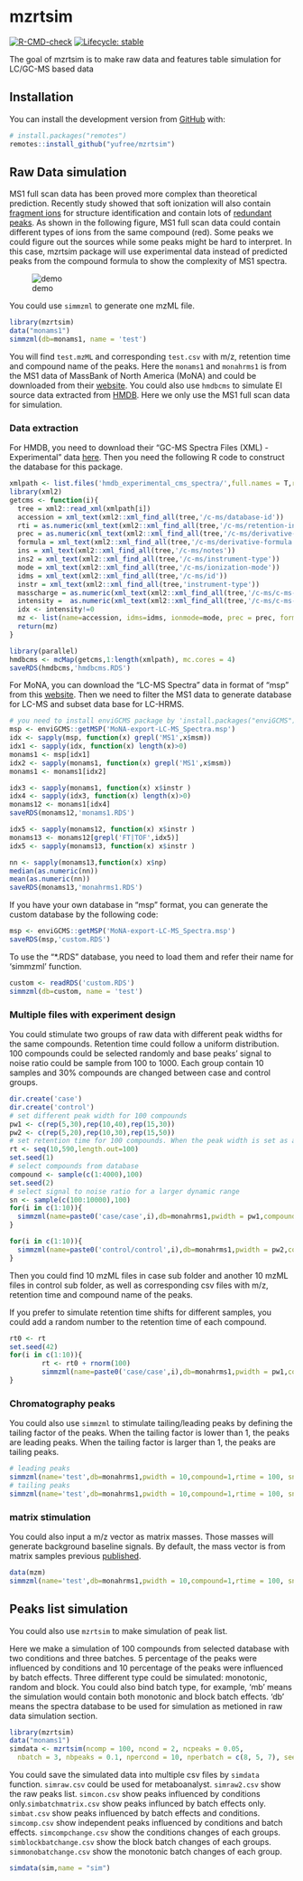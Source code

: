 
<!-- README.md is generated from README.Rmd. Please edit that file -->

# mzrtsim

<!-- badges: start -->

[![R-CMD-check](https://github.com/yufree/mzrtsim/actions/workflows/R-CMD-check.yaml/badge.svg)](https://github.com/yufree/mzrtsim/actions/workflows/R-CMD-check.yaml)
[![Lifecycle:
stable](https://img.shields.io/badge/lifecycle-stable-brightgreen.svg)](https://lifecycle.r-lib.org/articles/stages.html#stable)
<!-- badges: end -->

The goal of mzrtsim is to make raw data and features table simulation
for LC/GC-MS based data

## Installation

You can install the development version from
[GitHub](https://github.com/) with:

``` r
# install.packages("remotes")
remotes::install_github("yufree/mzrtsim")
```

## Raw Data simulation

MS1 full scan data has been proved more complex than theoretical
prediction. Recently study showed that soft ionization will also contain
[fragment ions](https://www.nature.com/articles/s41596-023-00803-0) for
structure identification and contain lots of [redundant
peaks](https://pubs.acs.org/doi/10.1021/acs.analchem.7b02380). As shown
in the following figure, MS1 full scan data could contain different
types of ions from the same compound (red). Some peaks we could figure
out the sources while some peaks might be hard to interpret. In this
case, mzrtsim package will use experimental data instead of predicted
peaks from the compound formula to show the complexity of MS1 spectra.

<figure>
<img src="https://yufree.github.io/presentation/figure/peakcom.png"
alt="demo" />
<figcaption aria-hidden="true">demo</figcaption>
</figure>

You could use `simmzml` to generate one mzML file.

``` r
library(mzrtsim)
data("monams1")
simmzml(db=monams1, name = 'test')
```

You will find `test.mzML` and corresponding `test.csv` with m/z,
retention time and compound name of the peaks. Here the `monams1` and
`monahrms1` is from the MS1 data of MassBank of North America (MoNA) and
could be downloaded from their
[website](https://mona.fiehnlab.ucdavis.edu/downloads). You could also
use `hmdbcms` to simulate EI source data extracted from
[HMDB](https://hmdb.ca/downloads). Here we only use the MS1 full scan
data for simulation.

### Data extraction

For HMDB, you need to download their “GC-MS Spectra Files (XML) -
Experimental” data [here](https://hmdb.ca/downloads). Then you need the
following R code to construct the database for this package.

``` r
xmlpath <- list.files('hmdb_experimental_cms_spectra/',full.names = T,recursive = T)
library(xml2)
getcms <- function(i){
  tree = xml2::read_xml(xmlpath[i])
  accession = xml_text(xml2::xml_find_all(tree,'/c-ms/database-id'))
  rti = as.numeric(xml_text(xml2::xml_find_all(tree,'/c-ms/retention-index')))
  prec = as.numeric(xml_text(xml2::xml_find_all(tree,'/c-ms/derivative-exact-mass')))
  formula = xml_text(xml2::xml_find_all(tree,'/c-ms/derivative-formula'))
  ins = xml_text(xml2::xml_find_all(tree,'/c-ms/notes'))
  ins2 = xml_text(xml2::xml_find_all(tree,'/c-ms/instrument-type'))
  mode = xml_text(xml2::xml_find_all(tree,'/c-ms/ionization-mode'))
  idms = xml_text(xml2::xml_find_all(tree,'/c-ms/id'))
  instr = xml_text(xml2::xml_find_all(tree,'instrument-type'))
  masscharge = as.numeric(xml_text(xml2::xml_find_all(tree,'/c-ms/c-ms-peaks/c-ms-peak/mass-charge')))
  intensity =  as.numeric(xml_text(xml2::xml_find_all(tree,'/c-ms/c-ms-peaks/c-ms-peak/intensity')))
  idx <- intensity!=0
  mz <- list(name=accession, idms=idms, ionmode=mode, prec = prec, formula = formula, np = length(masscharge[idx]), rti = rti, instr = ins2, msm = ins, spectra=cbind.data.frame(mz=masscharge[idx],ins=intensity[idx]))
  return(mz)
}

library(parallel)
hmdbcms <- mcMap(getcms,1:length(xmlpath), mc.cores = 4)
saveRDS(hmdbcms,'hmdbcms.RDS')
```

For MoNA, you can download the “LC-MS Spectra” data in format of “msp”
from this [website](https://mona.fiehnlab.ucdavis.edu/downloads). Then
we need to filter the MS1 data to generate database for LC-MS and subset
data base for LC-HRMS.

``` r
# you need to install enviGCMS package by 'install.packages("enviGCMS")'.
msp <- enviGCMS::getMSP('MoNA-export-LC-MS_Spectra.msp')
idx <- sapply(msp, function(x) grepl('MS1',x$msm))
idx1 <- sapply(idx, function(x) length(x)>0)
monams1 <- msp[idx1]
idx2 <- sapply(monams1, function(x) grepl('MS1',x$msm))
monams1 <- monams1[idx2]

idx3 <- sapply(monams1, function(x) x$instr )
idx4 <- sapply(idx3, function(x) length(x)>0)
monams12 <- monams1[idx4]
saveRDS(monams12,'monams1.RDS')

idx5 <- sapply(monams12, function(x) x$instr )
monams13 <- monams12[grepl('FT|TOF',idx5)]
idx5 <- sapply(monams13, function(x) x$instr )

nn <- sapply(monams13,function(x) x$np)
median(as.numeric(nn))
mean(as.numeric(nn))
saveRDS(monams13,'monahrms1.RDS')
```

If you have your own database in “msp” format, you can generate the
custom database by the following code:

``` r
msp <- enviGCMS::getMSP('MoNA-export-LC-MS_Spectra.msp')
saveRDS(msp,'custom.RDS')
```

To use the “\*.RDS” database, you need to load them and refer their name
for ‘simmzml’ function.

``` r
custom <- readRDS('custom.RDS')
simmzml(db=custom, name = 'test')
```

### Multiple files with experiment design

You could stimulate two groups of raw data with different peak widths
for the same compounds. Retention time could follow a uniform
distribution. 100 compounds could be selected randomly and base peaks’
signal to noise ratio could be sample from 100 to 1000. Each group
contain 10 samples and 30% compounds are changed between case and
control groups.

``` r
dir.create('case')
dir.create('control')
# set different peak width for 100 compounds
pw1 <- c(rep(5,30),rep(10,40),rep(15,30))
pw2 <- c(rep(5,20),rep(10,30),rep(15,50))
# set retention time for 100 compounds. When the peak width is set as a single value, the simulated base peak width will be from a poisson distribution with this value as lambda. 
rt <- seq(10,590,length.out=100)
set.seed(1)
# select compounds from database
compound <- sample(c(1:4000),100)
set.seed(2)
# select signal to noise ratio for a larger dynamic range
sn <- sample(c(100:10000),100)
for(i in c(1:10)){
  simmzml(name=paste0('case/case',i),db=monahrms1,pwidth = pw1,compound=compound,rtime = rt, sn=sn)
}

for(i in c(1:10)){
  simmzml(name=paste0('control/control',i),db=monahrms1,pwidth = pw2,compound=compound,rtime = rt, sn=sn)
}
```

Then you could find 10 mzML files in case sub folder and another 10 mzML
files in control sub folder, as well as corresponding csv files with
m/z, retention time and compound name of the peaks.

If you prefer to simulate retention time shifts for different samples,
you could add a random number to the retention time of each compound.

``` r
rt0 <- rt
set.seed(42)
for(i in c(1:10)){
        rt <- rt0 + rnorm(100) 
        simmzml(name=paste0('case/case',i),db=monahrms1,pwidth = pw1,compound=compound,rtime = rt, sn=sn)
}
```

### Chromatography peaks

You could also use `simmzml` to stimulate tailing/leading peaks by
defining the tailing factor of the peaks. When the tailing factor is
lower than 1, the peaks are leading peaks. When the tailing factor is
larger than 1, the peaks are tailing peaks.

``` r
# leading peaks
simmzml(name='test',db=monahrms1,pwidth = 10,compound=1,rtime = 100, sn=10,tailingfactor = 0.8)
# tailing peaks
simmzml(name='test',db=monahrms1,pwidth = 10,compound=1,rtime = 100, sn=10,tailingfactor = 1.5)
```

### matrix stimulation

You could also input a m/z vector as matrix masses. Those masses will
generate background baseline signals. By default, the mass vector is
from matrix samples previous
[published](https://jcheminf.biomedcentral.com/articles/10.1186/s13321-022-00586-8).

``` r
data(mzm)
simmzml(name='test',db=monahrms1,pwidth = 10,compound=1,rtime = 100, sn=10,matrixmz = mzm,matrix = TRUE)
```

## Peaks list simulation

You could also use `mzrtsim` to make simulation of peak list.

Here we make a simulation of 100 compounds from selected database with
two conditions and three batches. 5 percentage of the peaks were
influenced by conditions and 10 percentage of the peaks were influenced
by batch effects. Three different type could be simulated: monotonic,
random and block. You could also bind batch type, for example, ‘mb’
means the simulation would contain both monotonic and block batch
effects. ‘db’ means the spectra database to be used for simulation as
metioned in raw data simulation section.

``` r
library(mzrtsim)
data("monams1")
simdata <- mzrtsim(ncomp = 100, ncond = 2, ncpeaks = 0.05,
  nbatch = 3, nbpeaks = 0.1, npercond = 10, nperbatch = c(8, 5, 7), seed = 42, batchtype = 'mb', db=monams1)
```

You could save the simulated data into multiple csv files by `simdata`
function. `simraw.csv` could be used for metaboanalyst. `simraw2.csv`
show the raw peaks list. `simcon.csv` show peaks influenced by
conditions only.`simbatchmatrix.csv` show peaks influnced by batch
effects only. `simbat.csv` show peaks influenced by batch effects and
conditions. `simcomp.csv` show independent peaks influenced by
conditions and batch effects. `simcompchange.csv` show the conditions
changes of each groups. `simblockbatchange.csv` show the block batch
changes of each groups. `simmonobatchange.csv` show the monotonic batch
changes of each group.

``` r
simdata(sim,name = "sim")
```

